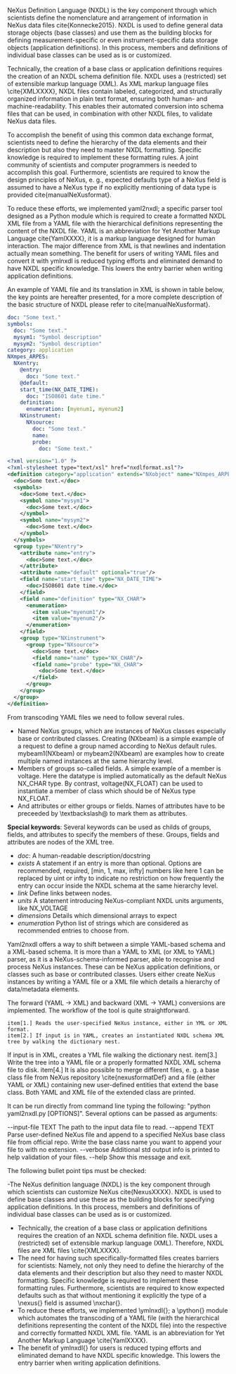 
NeXus Definition Language (NXDL) is the key component through which scientists define the nomenclature and arrangement of information in NeXus data files cite{Konnecke2015}.
NXDL is used to define general data storage objects (base classes) and use them as the building blocks for defining measurement-specific or even instrument-specific data storage objects (application definitions). In this process, members and definitions of individual base classes can be used as is or customized.

Technically, the creation of a base class or application definitions requires the creation of an NXDL schema definition file. NXDL uses a (restricted) set of extensible markup language (XML). 
As XML markup language files \cite{XMLXXXX}, NXDL files contain labeled, categorized, and structurally organized information in plain text format, ensuring both human- and machine-readability. This enables their automated conversion into schema files that can be used, in combination with other NXDL files, to validate NeXus data files.

To accomplish the benefit of using this common data exchange format, scientists need to define the hierarchy of the data elements and their description but also they need to master NXDL formatting. Specific knowledge is required to implement these formatting rules. A joint community of scientists and computer programmers is needed to accomplish this goal. Furthermore, scientists are required to know the design principles of NeXus, e. g., expected defaults type of a NeXus field is assumed to have a NeXus type if no explicitly mentioning of data type is provided cite{manualNeXusformat}.

To reduce these efforts, we implemented yaml2nxdl; a specific parser tool designed as a Python module which is required to create a formatted NXDL XML file from a YAML file with the hierarchical definitions representing the content of the NXDL file. YAML is an abbreviation for Yet Another Markup Language cite{YamlXXXX}, it is a markup language designed for human interaction. The major difference from XML is that newlines and indentation actually mean something. The benefit for users of writing YAML files and convert it with ymlnxdl is reduced typing efforts and eliminated demand to have NXDL specific knowledge. This lowers the entry barrier when writing application definitions.

An example of YAML file and its translation in XML is shown in table below, the key points are hereafter presented, for a more complete description of the basic structure of NXDL please refer to cite{manualNeXusformat}.

```yaml
doc: "Some text."
symbols: 
  doc: "Some text."
  mysym1: "Symbol description"
  mysym2: "Symbol description"
category: application
NXmpes_ARPES:
  NXentry:
    @entry:
      doc: "Some text."
    @default:
    start_time(NX_DATE_TIME):
      doc: "ISO8601 date time."
    definition:
      enumeration: [myenum1, myenum2]
    NXinstrument:
      NXsource:
        doc: "Some text."
        name:
        probe:
          doc: "Some text."
```

```xml
<?xml version="1.0" ?>
<?xml-stylesheet type="text/xsl" href="nxdlformat.xsl"?>
<definition category="application" extends="NXobject" name="NXmpes_ARPES" type="group" xmlns="http:" xmlns:xsi="http:" xsi:schemaLocation="http:">
  <doc>Some text.</doc>
  <symbols>
    <doc>Some text.</doc>
    <symbol name="mysym1">
      <doc>Some text.</doc>
    </symbol>
    <symbol name="mysym2">
      <doc>Some text.</doc>
    </symbol>
  </symbols>
  <group type="NXentry">
    <attribute name="entry">
      <doc>Some text.</doc>
    </attribute>
    <attribute name="default" optional="true"/>
    <field name="start_time" type="NX_DATE_TIME">
      <doc>ISO8601 date time.</doc>
    </field>
    <field name="definition" type="NX_CHAR">
      <enumeration>
        <item value="myenum1"/>
        <item value="myenum2"/>
      </enumeration>
    </field>
    <group type="NXinstrument">
      <group type="NXsource">
        <doc>Some text.</doc>
        <field name="name" type="NX_CHAR"/>
        <field name="probe" type="NX_CHAR">
          <doc>Some text.</doc>
        </field>
      </group>
    </group>
  </group>
</definition>
```

 From transcoding YAML files we need to follow several rules.  
* Named NeXus groups, which are instances of NeXus classes especially base or contributed classes. Creating (NXbeam) is a simple example of a request to define a group named according to NeXus default rules. mybeam1(NXbeam) or mybeam2(NXbeam) are examples how to create multiple named instances at the same hierarchy level.
* Members of groups so-called fields. A simple example of a member is voltage. Here the datatype is implied automatically as the default NeXus NX\_CHAR type.  By contrast, voltage(NX_FLOAT) can be used to instantiate a member of class which should be of NeXus type NX_FLOAT.
* And attributes or either groups or fields. Names of attributes have to be preceeded by \textbackslash@ to mark them as attributes.

**Special keywords**: Several keywords can be used as childs of groups, fields, and attributes to specify the members of these. Groups, fields and attributes are nodes of the XML tree.
* *doc*: A human-readable description/docstring
* *exists* A statement if an entry is more than optional. Options are recommended, required, [min, 1, max, infty] numbers like here 1 can be replaced by uint or infty to indicate no restriction on how frequently the entry can occur inside the NXDL schema at the same hierarchy level.
* *link* Define links between nodes.
* *units* A statement introducing NeXus-compliant NXDL units arguments, like NX_VOLTAGE
* *dimensions* Details which dimensional arrays to expect
* *enumeration* Python list of strings which are considered as recommended entries to choose from.

Yaml2nxdl offers a way to shift between a simple YAML-based schema and a XML-based schema. It is more than a YAML to XML (or XML to YAML) parser, as it is a NeXus-schema-informed parser, able to recognise and process NeXus instances. These can be NeXus application definitions, or classes such as base or contributed classes. 
Users either create NeXus instances by writing a YAML file or a XML file which details a hierarchy of data/metadata elements. 

The forward (YAML -> XML) and backward (XML -> YAML) conversions are implemented.
The workflow of the tool is quite straightforward.

    item[1.] Reads the user-specified NeXus instance, either in YML or XML format.
    item[2.] If input is in YAML, creates an instantiated NXDL schema XML tree by walking the dictionary nest.
   If input is in XML, creates a YML file walking the dictionary nest.
    item[3.] Write the tree into a YAML file or a properly formatted NXDL XML schema file to disk.
    item[4.]  It is also possible to merge different files, e. g. a base class file from NeXus repository \cite{nexusformatDef} and a file (either YAML or XML) containing new user-defined entities that extend the base class. Both YAML and XML file of the extended class are printed.


It can be run directly from command line typing the following:  "python yaml2nxdl.py [OPTIONS]". Several options can be passed as arguments:

--input-file TEXT The path to the input data file to read.
--append TEXT Parse user-defined NeXus file and append to a specified NeXus base class file from official repo. Write the base class name you want to append your file to with no extension.
--verbose Additional std output info is printed to help validation of your files.
--help Show this message and exit.

The following bullet point tips must be checked:

-The NeXus definition language (NXDL) is the key component through which scientists can customize NeXus cite{NexusXXXX}. NXDL is used to define base classes and use these as the building blocks for specifying application definitions. In this process, members and definitions of individual base classes can be used as is or customized.
- Technically, the creation of a base class or application definitions requires the creation of an NXDL schema definition file. NXDL uses a (restricted) set of extensible markup language (XML). Therefore, NXDL files are XML files \cite{XMLXXXX}.
 - The need for having such specifically-formatted files creates barriers for scientists: Namely, not only they need to define the hierarchy of the data elements and their description but also they need to master NXDL formatting. Specific knowledge is required to implement these formatting rules. Furthermore, scientists are required to know expected defaults such as that without mentioning it explicitly the type of a \nexus{} field is assumed \nxchar{}.
- To reduce these efforts, we implemented \ymlnxdl{}; a \python{} module which automates the transcoding of a YAML file (with the hierarchical definitions representing the content of the NXDL file) into the respective and correctly formatted NXDL XML file. YAML is an abbreviation for Yet Another Markup Language \cite{YamlXXXX}.
- The benefit of ymlnxdl{} for users is reduced typing efforts and eliminated demand to have NXDL specific knowledge. This lowers the entry barrier when writing application definitions.
